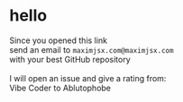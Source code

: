 # hello  
Since you opened this link  
send an email to `maximjsx.com@maximjsx.com`  
with your best GitHub repository  
<br>
I will open an issue and give a rating from:  
Vibe Coder to Ablutophobe  
